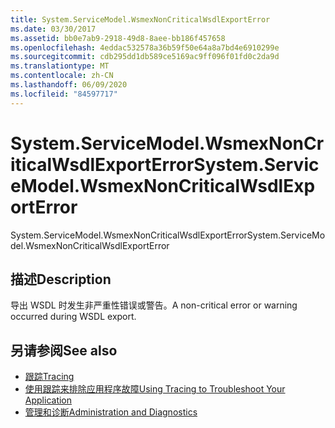 ```yaml
---
title: System.ServiceModel.WsmexNonCriticalWsdlExportError
ms.date: 03/30/2017
ms.assetid: bb0e7ab9-2918-49d8-8aee-bb186f457658
ms.openlocfilehash: 4eddac532578a36b59f50e64a8a7bd4e6910299e
ms.sourcegitcommit: cdb295dd1db589ce5169ac9ff096f01fd0c2da9d
ms.translationtype: MT
ms.contentlocale: zh-CN
ms.lasthandoff: 06/09/2020
ms.locfileid: "84597717"
---
```

# <a name="systemservicemodelwsmexnoncriticalwsdlexporterror"></a><span data-ttu-id="bad5b-102">System.ServiceModel.WsmexNonCriticalWsdlExportError</span><span class="sxs-lookup"><span data-stu-id="bad5b-102">System.ServiceModel.WsmexNonCriticalWsdlExportError</span></span>
<span data-ttu-id="bad5b-103">System.ServiceModel.WsmexNonCriticalWsdlExportError</span><span class="sxs-lookup"><span data-stu-id="bad5b-103">System.ServiceModel.WsmexNonCriticalWsdlExportError</span></span>  
  
## <a name="description"></a><span data-ttu-id="bad5b-104">描述</span><span class="sxs-lookup"><span data-stu-id="bad5b-104">Description</span></span>  
 <span data-ttu-id="bad5b-105">导出 WSDL 时发生非严重性错误或警告。</span><span class="sxs-lookup"><span data-stu-id="bad5b-105">A non-critical error or warning occurred during WSDL export.</span></span>  
  
## <a name="see-also"></a><span data-ttu-id="bad5b-106">另请参阅</span><span class="sxs-lookup"><span data-stu-id="bad5b-106">See also</span></span>

- [<span data-ttu-id="bad5b-107">跟踪</span><span class="sxs-lookup"><span data-stu-id="bad5b-107">Tracing</span></span>](index.md)
- [<span data-ttu-id="bad5b-108">使用跟踪来排除应用程序故障</span><span class="sxs-lookup"><span data-stu-id="bad5b-108">Using Tracing to Troubleshoot Your Application</span></span>](using-tracing-to-troubleshoot-your-application.md)
- [<span data-ttu-id="bad5b-109">管理和诊断</span><span class="sxs-lookup"><span data-stu-id="bad5b-109">Administration and Diagnostics</span></span>](../index.md)

